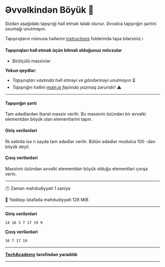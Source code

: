 # Əvvəlkindən Böyük 🎯

Sizdən aşağıdakı tapşırığı həll etmək tələb olunur. Əvvəlcə tapşırığın şərtini oxumağı unutmayın.

Tapşırıqların nümunə həllərini [instructions](../instructions) folderində tapa bilərsiniz :information_source:

#### Tapşırıqları həll etmək üçün bilməli olduğunuz mövzular

* Birölçülü massivlər

**Yekun qeydlər**: 

* *Tapşırıqları vaxtında həll etməyi və göndərməyi unutmayın* ⏳
* *Tapşırığın həllini [main.js](./main.js) faylında yazmaq zəruridir!* :warning:

---

#### Tapşırığın şərti

Tam ədədlərdən ibarət massiv verilir. Bu massivin özündən bir əvvəlki elementdən böyük olan elementlərini tapın.


#### Giriş verilənləri
İlk sətirdə isə n sayda tam ədədlər verilir. Bütün ədədlər modulca 100 -dən böyük deyil.


#### Çıxış verilənləri
Massivin özündən əvvəlki elementdən böyük olduğu elementləri çıxışa verin.


---

:clock2: Zaman məhdudiyyəti 1 saniyə

:floppy_disk: Yaddaşı istafadə məhdudiyyəti 128 MiB

---

**Giriş verilənləri** 

```
14 16 3 7 17 19 9
```

**Çıxış verilənləri**

```
16 7 17 19
```


---

**[TechAcademy](https://www.tech.edu.az/) tərəfindən yaradılıb**

---
